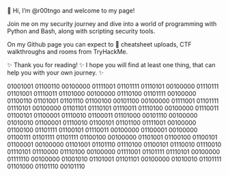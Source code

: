 👋 Hi, I’m @r00tngo and welcome to my page! 

Join me on my security journey and dive into a world of programming with Python and Bash, along with scripting security tools. 

On my Github page you can expect to 👀 cheatsheet uploads, CTF walkthroughs and rooms from TryHackMe. 

✨ Thank you for reading! ✨ I hope you will find at least one thing, that can help you with your own journey. ✨

01001001 01100110 00100000 01111001 01101111 01110101 00100000 01110111 01101001 01110011 01101000 00100000 01110100 01101111 00100000 01100110 01101001 01101110 01100100 00101100 00100000 01111001 01101111 01110101 00100000 01101101 01110101 01110011 01110100 00100000 01110011 01100101 01100001 01110010 01100011 01101000 00101110 00100000 01010010 01100001 01110010 01100101 01101100 01111001 00100000 01100100 01101111 01100101 01110011 00100000 01100001 00100000 01100111 01101111 01101111 01100100 00100000 01101001 01100100 01100101 01100001 00100000 01101001 01101110 01110100 01100101 01110010 01110010 01110101 01110000 01110100 00100000 01111001 01101111 01110101 00100000 01111110 00100000 01001010 01101001 01101101 00100000 01010010 01101111 01101000 01101110 00101110


<!---
DOMINUSROOT/DOMINUSROOT is a ✨ special ✨ repository because its `README.md` (this file) appears on your GitHub profile.
You can click the Preview link to take a look at your changes.
--->
